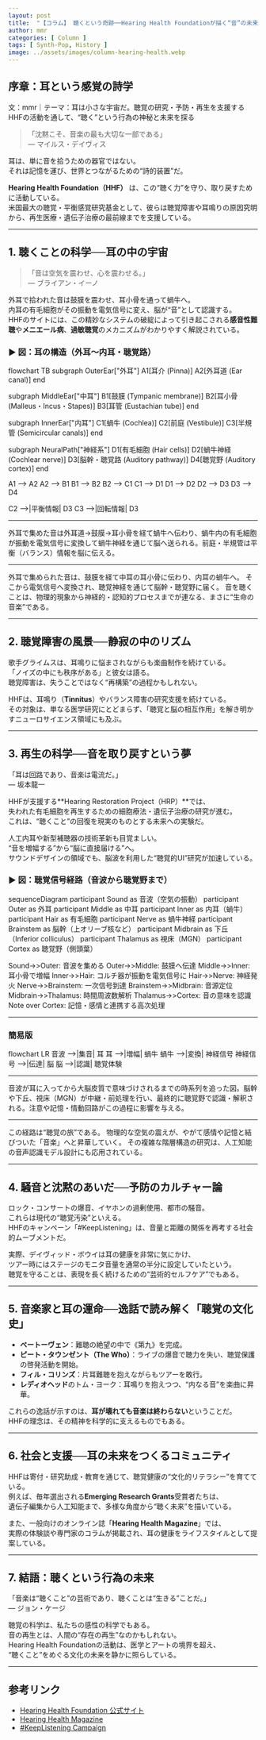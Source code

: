 ```yaml
---
layout: post
title:  "【コラム】 聴くという奇跡──Hearing Health Foundationが描く“音”の未来"
author: mmr
categories: [ Column ]
tags: [ Synth-Pop, History ]
image: ../assets/images/column-hearing-health.webp
---
```


## 序章：耳という感覚の詩学


文：mmr｜テーマ：耳は小さな宇宙だ。聴覚の研究・予防・再生を支援するHHFの活動を通して、“聴く”という行為の神秘と未来を探る


> 「沈黙こそ、音楽の最も大切な一部である」  
> — マイルス・デイヴィス

耳は、単に音を拾うための器官ではない。  
それは記憶を運び、世界とつながるための“詩的装置”だ。  

**Hearing Health Foundation（HHF）** は、この“聴く力”を守り、取り戻すために活動している。  
米国最大の聴覚・平衡感覚研究基金として、彼らは聴覚障害や耳鳴りの原因究明から、再生医療・遺伝子治療の最前線までを支援している。

---

<style type="text/css">

table, td, th {
border: 2px #111 solid;
width: auto;
padding: 10px; 
}
th {
background-color: #111;
color: #fff;
}
</style>


## 1. 聴くことの科学──耳の中の宇宙

> 「音は空気を震わせ、心を震わせる。」  
> — ブライアン・イーノ

外耳で拾われた音は鼓膜を震わせ、耳小骨を通って蝸牛へ。  
内耳の有毛細胞がその振動を電気信号に変え、脳が“音”として認識する。  
HHFのサイトには、この精妙なシステムの破綻によって引き起こされる**感音性難聴**や**メニエール病**、**過敏聴覚**のメカニズムがわかりやすく解説されている。

### ▶︎ 図：耳の構造（外耳〜内耳・聴覚路）

<div class="mermaid">

flowchart TB
  subgraph OuterEar["外耳"]
    A1[耳介 (Pinna)]
    A2[外耳道 (Ear canal)]
  end

  subgraph MiddleEar["中耳"]
    B1[鼓膜 (Tympanic membrane)]
    B2[耳小骨<br>(Malleus・Incus・Stapes)]
    B3[耳管 (Eustachian tube)]
  end

  subgraph InnerEar["内耳"]
    C1[蝸牛 (Cochlea)]
    C2[前庭 (Vestibule)]
    C3[半規管 (Semicircular canals)]
  end

  subgraph NeuralPath["神経系"]
    D1[有毛細胞 (Hair cells)]
    D2[蝸牛神経 (Cochlear nerve)]
    D3[脳幹・聴覚路 (Auditory pathway)]
    D4[聴覚野 (Auditory cortex)]
  end

  A1 --> A2
  A2 --> B1
  B1 --> B2
  B2 --> C1
  C1 --> D1
  D1 --> D2
  D2 --> D3
  D3 --> D4

  C2 -->|平衡情報| D3
  C3 -->|回転情報| D3

 </div>

---

<caption>外耳で集めた音は外耳道→鼓膜→耳小骨を経て蝸牛へ伝わり、蝸牛内の有毛細胞が振動を電気信号に変換して蝸牛神経を通じて脳へ送られる。前庭・半規管は平衡（バランス）情報を脳に伝える。</caption>

---

外耳で集められた音は、鼓膜を経て中耳の耳小骨に伝わり、内耳の蝸牛へ。
そこから電気信号へ変換され、聴覚神経を通じて脳幹・聴覚野に届く。
音を聴くことは、物理的現象から神経的・認知的プロセスまでが連なる、まさに“生命の音楽”である。

---

## 2. 聴覚障害の風景──静寂の中のリズム

歌手グライムスは、耳鳴りに悩まされながらも楽曲制作を続けている。  
「ノイズの中にも秩序がある」と彼女は語る。  
聴覚障害は、失うことではなく“再構築”の過程かもしれない。

HHFは、耳鳴り（**Tinnitus**）やバランス障害の研究支援を続けている。  
その対象は、単なる医学研究にとどまらず、「聴覚と脳の相互作用」を解き明かすニューロサイエンス領域にも及ぶ。

---

## 3. 再生の科学──音を取り戻すという夢

「耳は回路であり、音楽は電流だ。」  
— 坂本龍一

HHFが支援する**Hearing Restoration Project（HRP）**では、  
失われた有毛細胞を再生するための細胞療法・遺伝子治療の研究が進む。  
これは、“聴くこと”の回復を現実のものとする未来への実験だ。

人工内耳や新型補聴器の技術革新も目覚ましい。  
“音を増幅する”から“脳に直接届ける”へ。  
サウンドデザインの領域でも、脳波を利用した“聴覚的UI”研究が加速している。

### ▶︎ 図：聴覚信号経路（音波から聴覚野まで）

<div class="mermaid">

sequenceDiagram
  participant Sound as 音波（空気の振動）
  participant Outer as 外耳
  participant Middle as 中耳
  participant Inner as 内耳（蝸牛）
  participant Hair as 有毛細胞
  participant Nerve as 蝸牛神経
  participant Brainstem as 脳幹（上オリーブ核など）
  participant Midbrain as 下丘（Inferior colliculus）
  participant Thalamus as 視床（MGN）
  participant Cortex as 聴覚野（側頭葉）

  Sound->>Outer: 音波を集める
  Outer->>Middle: 鼓膜へ伝達
  Middle->>Inner: 耳小骨で増幅
  Inner->>Hair: コルチ器が振動を電気信号に
  Hair->>Nerve: 神経発火
  Nerve->>Brainstem: 一次信号到達
  Brainstem->>Midbrain: 音源定位
  Midbrain->>Thalamus: 時間周波数解析
  Thalamus->>Cortex: 音の意味を認識
  Note over Cortex: 記憶・感情と連携する高次処理

</div>

---

### 簡易版

<div class="mermaid">

flowchart LR
  音波 -->|集音| 耳
  耳 -->|増幅| 蝸牛
  蝸牛 -->|変換| 神経信号
  神経信号 -->|伝達| 脳
  脳 -->|認識| 聴覚体験

</div>

---

<caption>音波が耳に入ってから大脳皮質で意味づけされるまでの時系列を追った図。脳幹や下丘、視床（MGN）が中継・前処理を行い、最終的に聴覚野で認識・解釈される。注意や記憶・情動回路がこの過程に影響を与える。</caption>

---

この経路は“聴覚の旅”である。
物理的な空気の震えが、やがて感情や記憶と結びついた「音楽」へと昇華していく。
その複雑な階層構造の研究は、人工知能の音声認識モデル設計にも応用されている。

---

## 4. 騒音と沈黙のあいだ──予防のカルチャー論

ロック・コンサートの爆音、イヤホンの過剰使用、都市の騒音。  
これらは現代の“聴覚汚染”といえる。  
HHFのキャンペーン「#KeepListening」は、音量と距離の関係を再考する社会的ムーブメントだ。

実際、デイヴィッド・ボウイは耳の健康を非常に気にかけ、  
ツアー時にはステージのモニタ音量を通常の半分に設定していたという。  
聴覚を守ることは、表現を長く続けるための“芸術的セルフケア”でもある。

---

## 5. 音楽家と耳の運命──逸話で読み解く「聴覚の文化史」

- **ベートーヴェン**：難聴の絶望の中で《第九》を完成。  
- **ピート・タウンゼント（The Who）**：ライブの爆音で聴力を失い、聴覚保護の啓発活動を開始。  
- **フィル・コリンズ**：片耳難聴を抱えながらもツアーを敢行。  
- **レディオヘッド**のトム・ヨーク：耳鳴りを抱えつつ、“内なる音”を楽曲に昇華。

これらの逸話が示すのは、**耳が壊れても音楽は終わらない**ということだ。  
HHFの理念は、その精神を科学的に支えるものでもある。

---

## 6. 社会と支援──耳の未来をつくるコミュニティ

HHFは寄付・研究助成・教育を通じて、聴覚健康の“文化的リテラシー”を育てている。  
例えば、毎年選出される**Emerging Research Grants**受賞者たちは、  
遺伝子編集から人工知能まで、多様な角度から“聴く未来”を描いている。

また、一般向けのオンライン誌「**Hearing Health Magazine**」では、  
実際の体験談や専門家のコラムが掲載され、耳の健康をライフスタイルとして提案している。

---

## 7. 結語：聴くという行為の未来

「音楽は“聴くこと”の芸術であり、聴くことは“生きる”ことだ。」  
— ジョン・ケージ

聴覚の科学は、私たちの感性の科学でもある。  
音の再生とは、人間の“存在の再生”なのかもしれない。  
Hearing Health Foundationの活動は、医学とアートの境界を超え、  
“聴くこと”をめぐる文化の未来を静かに照らしている。

---


## 参考リンク

- [Hearing Health Foundation 公式サイト](https://hearinghealthfoundation.org)  
- [Hearing Health Magazine](https://hearinghealthfoundation.org/magazine)  
- [#KeepListening Campaign](https://hearinghealthfoundation.org/keeplistening)  
